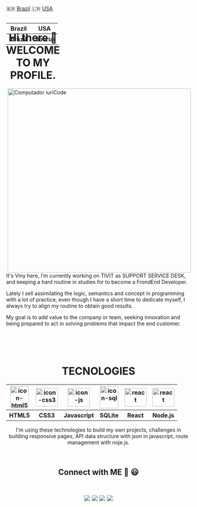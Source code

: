 :brazil: [Brazil](pt-br.md)
:liberia: [USA](README.md)
<table align="right">
        <tr>
            <th><span>Brazil</span></th>
            <th><span>USA</span></th>
        </tr>
        <tr>
            <th><span>:brazil:</span></th>
            <th><span>:liberia:</span></th>
        </tr>
    </table>
    
<div style="display: flex">
<h1 align="center">Hi there 👋 WELCOME TO MY PROFILE.</h1>
    
</div>
<img src="https://i.ibb.co/1dSK4zz/profile-git.png" min-width="600px" max-width="600px" width="500px" align="right" alt="Computador iuriCode">

<p align="left">It's Viny here, I’m currently working on TIVIT as SUPPORT SERVICE DESK, and keeping a hard routine in studies for to become a FrondEnd Developer.
</p>

<p align="left">Lately I sell assimilating the logic, semantics and concept in programming with a lot of practice, even though I have a short time to dedicate myself, I always try to align my routine to obtain good results.</p>

<p align="left">My goal is to add value to the company or team, seeking innovation and being prepared to act in solving problems that impact the end customer.</p>
<br>
<br>
<br>
<h1 align="center">TECNOLOGIES</h1>
<table align="center">
        <tr background-color="#ffffff">
            <th><img src="https://i.ibb.co/fk0xGfg/html5.png" alt="icon-html5" width="50" height="60"></th>
            <th><img src="https://i.ibb.co/TcfYZTt/css3.png" alt="icon-css3" width="60" height="50" marginwidth="5px"></th>
            <th><img src="https://i.ibb.co/j5NtKfP/js.png" alt="icon-js" width="60" height="50" marginwidth="5px"></th>
            <th><img src="https://i.ibb.co/31P7bP9/database-sql1.png" alt="icon-sql" width="50" height="60" marginwidth="5px"></th>
            <th><img src="https://i.ibb.co/nfqvYkW/react.png" alt="react" width="60" height="50" marginwidth="5px"></th>
            <th><img src="https://i.ibb.co/dLZg9SP/node.png" alt="react" width="60" height="50" marginwidth="5px"></th>
        </tr>
        <tr>
            <th><span>HTML5</span></th>
            <th><span>CSS3</span></th>
            <th><span>Javascript</span></th>
            <th><span>SQLite</span></th>
            <th><span>React</span></th>
            <th><span>Node.js</span></th>
        </tr>
    </table>
    

    
<p align="center" witdth="60%">I'm using these technologies to build my own projects, challenges in building responsive pages, API data structure with json in javascript, route management with noje.js.</p>
<br>
<h2 align="center">
        <strong>Connect with ME 👋 😃</strong>
        </p>
<br>


<div align="center" backgroundcolor="#4d0099" width="100%">
  <a href = "mailto: vbanetyy@gmail.com"><img src="https://img.shields.io/badge/-Gmail-%23EA4335?style=for-the-badge&logo=gmail&logoColor=white" target="_blank"></a>
  <a href="https://www.linkedin.com/in/vinicius-batista-815983137/" target="_blank"><img src="https://img.shields.io/badge/-LinkedIn-%230077B5?style=for-the-badge&logo=linkedin&logoColor=white" target="_blank"></a>
  <a href="https://www.instagram.com/viny_batista_10/" target="_blank"><img src="https://img.shields.io/badge/-Instagram-%23E4405F?style=for-the-badge&logo=instagram&logoColor=white" target="_blank"></a>
  <a href="https://www.frontendmentor.io/profile/vbanety" target="_blank"><img src="https://i.ibb.co/mzkTj6p/Component-5.png">
</a>
</div>   


<!--



**Vbanety/Vbanety** is a ✨ _special_ ✨ repository because its `README.md` (this file) appears on your GitHub profile.

Here are some ideas to get you started:

- 🔭 I’m currently working on ...
- 🌱 I’m currently learning ...
- 👯 I’m looking to collaborate on ...
- 🤔 I’m looking for help with ...
- 💬 Ask me about ...
- 📫 How to reach me: ...
- 😄 Pronouns: ...
- ⚡ Fun fact: ...
-->
